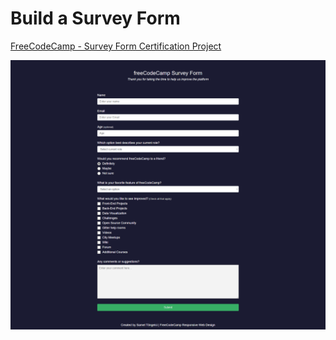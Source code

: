 # Build a Survey Form

[FreeCodeCamp - Survey Form Certification Project](https://www.freecodecamp.org/learn/2022/responsive-web-design/build-a-survey-form-project/build-a-survey-form)

![Image](image.png)